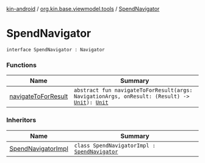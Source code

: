 [kin-android](../../index.md) / [org.kin.base.viewmodel.tools](../index.md) / [SpendNavigator](./index.md)

# SpendNavigator

`interface SpendNavigator : Navigator`

### Functions

| Name | Summary |
|---|---|
| [navigateToForResult](navigate-to-for-result.md) | `abstract fun navigateToForResult(args: NavigationArgs, onResult: (Result) -> `[`Unit`](https://kotlinlang.org/api/latest/jvm/stdlib/kotlin/-unit/index.html)`): `[`Unit`](https://kotlinlang.org/api/latest/jvm/stdlib/kotlin/-unit/index.html) |

### Inheritors

| Name | Summary |
|---|---|
| [SpendNavigatorImpl](../../org.kin.sdk.spend.navigation/-spend-navigator-impl/index.md) | `class SpendNavigatorImpl : `[`SpendNavigator`](./index.md) |
